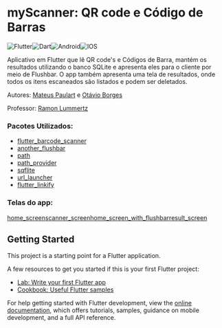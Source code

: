 # myScanner: QR code e Código de Barras
![Flutter](https://img.shields.io/badge/Flutter-%2302569B.svg?style=for-the-badge&logo=Flutter&logoColor=white)![Dart](https://img.shields.io/badge/dart-%230175C2.svg?style=for-the-badge&logo=dart&logoColor=white)![Android](https://img.shields.io/badge/Android-3DDC84?style=for-the-badge&logo=android&logoColor=white)![IOS](https://img.shields.io/badge/iOS-000000?style=for-the-badge&logo=ios&logoColor=white)
>
Aplicativo em Flutter que lê QR code's e Códigos de Barra, mantém os resultados utilizando o banco SQLite e apresenta eles para o cliente por meio de Flushbar. O app também apresenta uma tela de resultados, onde todos os itens escaneados são listados e podem ser deletados.
>
Autores: [Mateus Paulart](https://github.com/Mateusp23) e [Otávio Borges](https://www.linkedin.com/in/otavioborgsm/)
>
Professor: [Ramon Lummertz](https://github.com/ramonsl)
### Pacotes Utilizados:
* [flutter_barcode_scanner](https://pub.dev/packages/flutter_barcode_scanner)
* [another_flushbar](https://pub.dev/packages/another_flushbar)
* [path](https://pub.dev/packages/path)
* [path_provider](https://pub.dev/packages/path_provider)
* [sqflite](https://pub.dev/packages/sqflite)
* [url_launcher](https://pub.dev/packages/url_launcher)
* [flutter_linkify](https://pub.dev/packages/flutter_linkify)

### Telas do app:
[home_screen](images/screens/tela_1.png)[scanner_screen](images/screens/tela_2.png)[home_screen_with_flushbar](images/screens/tela_3.png)[result_screen](images/screens/tela_4.png)

## Getting Started
This project is a starting point for a Flutter application.

A few resources to get you started if this is your first Flutter project:

- [Lab: Write your first Flutter app](https://docs.flutter.dev/get-started/codelab)
- [Cookbook: Useful Flutter samples](https://docs.flutter.dev/cookbook)

For help getting started with Flutter development, view the
[online documentation](https://docs.flutter.dev/), which offers tutorials,
samples, guidance on mobile development, and a full API reference.
